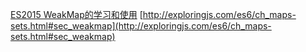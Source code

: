 [ES2015 WeakMap的学习和使用](https://zhuanlan.zhihu.com/p/25454328)
[http://exploringjs.com/es6/ch_maps-sets.html#sec_weakmap](http://exploringjs.com/es6/ch_maps-sets.html#sec_weakmap)